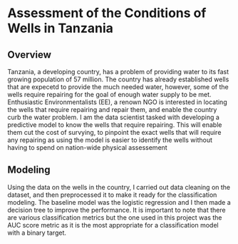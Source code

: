 # Assessment of the Conditions of Wells in Tanzania
## Overview
 Tanzania, a developing country, has a problem of providing water to its fast growing population of
 57 million. The country has already established wells that are expecetd to provide the much needed
 water, however, some of the wells require repairing for the goal of enough water supply to be met.
 Enthusiastic Environmentalists (EE), a renown NGO is interested in locating the wells that require
 repairing and repair them, and enable the country curb the water problem. I am the data scientist
 tasked with developing a predictive model to know the wells that require repairing. This will enable
 them cut the cost of survying, to pinpoint the exact wells that will require any repairing as using the
 model is easier to identify the wells without having to spend on nation-wide physical assessement
 ## Modeling
 Using the data on the wells in the country, I carried out data cleaning on the dataset, and then preprocessed
 it to make it ready for the classification modeling. The baseline model was the logistic regression 
 and I then made a decision tree to improve the performance.
 It is important to note that there are various classification metrics but the one used in this project
 was the AUC score metric as it is the most appropriate for a classification model with a binary target.
